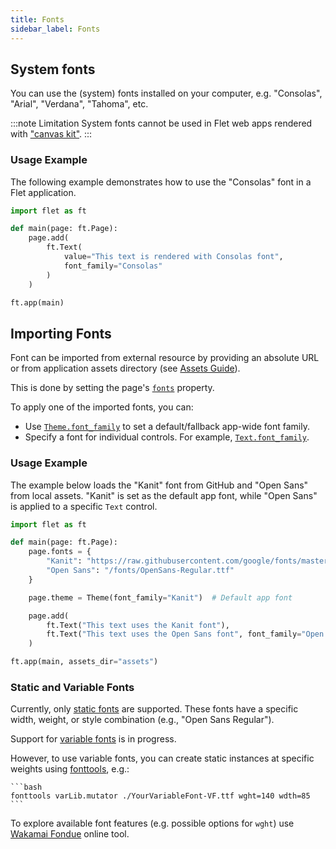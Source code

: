 ```yaml
---
title: Fonts
sidebar_label: Fonts
---
```


## System fonts

You can use the (system) fonts installed on your computer, e.g. "Consolas", "Arial", "Verdana", "Tahoma", etc.

:::note Limitation
System fonts cannot be used in Flet web apps rendered with ["canvas kit"](/docs/reference/types/webrenderer#canvas_kit).
:::

### Usage Example

The following example demonstrates how to use the "Consolas" font in a Flet application.

```python
import flet as ft

def main(page: ft.Page):
    page.add(
        ft.Text(
            value="This text is rendered with Consolas font",
            font_family="Consolas"
        )
    )

ft.app(main)
```
## Importing Fonts
Font can be imported from external resource by providing an absolute URL or 
from application assets directory (see [Assets Guide](/docs/guides/assets)).

This is done by setting the page's [`fonts`](/docs/controls/page#fonts) property.

To apply one of the imported fonts, you can:
- Use [`Theme.font_family`](/docs/reference/types/theme#font_family) to set a default/fallback app-wide font family.
- Specify a font for individual controls. For example, [`Text.font_family`](/docs/controls/text#font_family).

### Usage Example
The example below loads the "Kanit" font from GitHub and "Open Sans" from local assets. "Kanit" is set as the default app font, while "Open Sans" is applied to a specific `Text` control.

```python
import flet as ft

def main(page: ft.Page):
    page.fonts = {
        "Kanit": "https://raw.githubusercontent.com/google/fonts/master/ofl/kanit/Kanit-Bold.ttf",
        "Open Sans": "/fonts/OpenSans-Regular.ttf"
    }

    page.theme = Theme(font_family="Kanit")  # Default app font

    page.add(
        ft.Text("This text uses the Kanit font"),
        ft.Text("This text uses the Open Sans font", font_family="Open Sans")
    )

ft.app(main, assets_dir="assets")
```

### Static and Variable Fonts
Currently, only [static fonts](https://developer.mozilla.org/en-US/docs/Web/CSS/CSS_Fonts/Variable_Fonts_Guide#standard_or_static_fonts) are supported. These fonts have a specific width, weight, or style combination (e.g., "Open Sans Regular").

Support for [variable fonts](https://developer.mozilla.org/en-US/docs/Web/CSS/CSS_Fonts/Variable_Fonts_Guide#variable_fonts) is in progress. 

However, to use variable fonts, you can create static instances at specific weights using [fonttools](https://pypi.org/project/fonttools/), e.g.:

    ```bash
    fonttools varLib.mutator ./YourVariableFont-VF.ttf wght=140 wdth=85
    ```

To explore available font features (e.g. possible options for `wght`) use [Wakamai Fondue](https://wakamaifondue.com/beta/) online tool.

